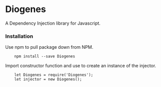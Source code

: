 # Diogenes

A Dependency Injection library for Javascript.

### Installation
Use npm to pull package down from NPM.
```
    npm install --save Diogenes
```
Import constructor function and use to create an instance of the injector.
```
    let Diogenes = require('Diogenes');
    let injector = new Diogenes();
```
